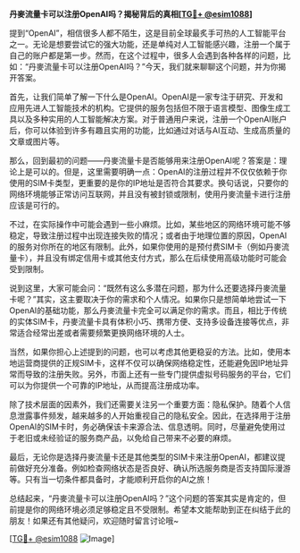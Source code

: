 **丹麥流量卡可以注册OpenAI吗？揭秘背后的真相[[TG💪+ @esim1088](https://t.me/s/esim1088)]**

提到“OpenAI”，相信很多人都不陌生，这是目前全球最炙手可热的人工智能平台之一。无论是想要尝试它的强大功能，还是单纯对人工智能感兴趣，注册一个属于自己的账户都是第一步。然而，在这个过程中，很多人会遇到各种各样的问题，比如：“丹麥流量卡可以注册OpenAI吗？”今天，我们就来聊聊这个问题，并为你揭开答案。

首先，让我们简单了解一下什么是OpenAI。OpenAI是一家专注于研究、开发和应用先进人工智能技术的机构。它提供的服务包括但不限于语言模型、图像生成工具以及多种实用的人工智能解决方案。对于普通用户来说，注册一个OpenAI账户后，你可以体验到许多有趣且实用的功能，比如通过对话与AI互动、生成高质量的文章或图片等。

那么，回到最初的问题——丹麥流量卡是否能够用来注册OpenAI呢？答案是：理论上是可以的。但是，这里需要明确一点：OpenAI的注册过程并不仅仅依赖于你使用的SIM卡类型，更重要的是你的IP地址是否符合其要求。换句话说，只要你的网络环境能够正常访问互联网，并且没有被封锁或限制，使用丹麥流量卡进行注册应该是可行的。

不过，在实际操作中可能会遇到一些小麻烦。比如，某些地区的网络环境可能不够稳定，导致注册过程中出现连接失败的情况；或者由于地理位置的原因，OpenAI的服务对你所在的地区有限制。此外，如果你使用的是预付费SIM卡（例如丹麥流量卡），并且没有绑定信用卡或其他支付方式，那么在后续使用高级功能时可能会受到限制。

说到这里，大家可能会问：“既然有这么多潜在问题，那为什么还要选择丹麥流量卡呢？”其实，这主要取决于你的需求和个人情况。如果你只是想简单地尝试一下OpenAI的基础功能，那么丹麥流量卡完全可以满足你的需求。而且，相比于传统的实体SIM卡，丹麥流量卡具有体积小巧、携带方便、支持多设备连接等优点，非常适合经常出差或者需要频繁更换网络环境的人士。

当然，如果你担心上述提到的问题，也可以考虑其他更稳妥的方法。比如，使用本地运营商提供的正规SIM卡，这样不仅可以确保网络稳定性，还能避免因IP地址异常而导致的注册失败。另外，市面上还有一些专门提供虚拟号码服务的平台，它们可以为你提供一个可靠的IP地址，从而提高注册成功率。

除了技术层面的因素外，我们还需要关注另一个重要方面：隐私保护。随着个人信息泄露事件频发，越来越多的人开始重视自己的隐私安全。因此，在选择用于注册OpenAI的SIM卡时，务必确保该卡来源合法、信息透明。同时，尽量避免使用过于老旧或未经验证的服务商产品，以免给自己带来不必要的麻烦。

最后，无论你是选择丹麥流量卡还是其他类型的SIM卡来注册OpenAI，都建议提前做好充分准备。例如检查网络状态是否良好、确认所选服务商是否支持国际漫游等。只有当一切条件都具备时，才能顺利开启你的AI之旅！

总结起来，“丹麥流量卡可以注册OpenAI吗？”这个问题的答案其实是肯定的，但前提是你的网络环境必须足够稳定且不受限制。希望本文能帮助到正在纠结于此的朋友！如果还有其他疑问，欢迎随时留言讨论哦~

[[TG💪+ @esim1088](https://t.me/s/esim1088) ![Image](https://i.postimg.cc/4NQfJmqS/Snipaste-2025-05-13-00-14-12.png)]